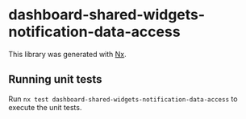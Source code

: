 # dashboard-shared-widgets-notification-data-access

This library was generated with [Nx](https://nx.dev).

## Running unit tests

Run `nx test dashboard-shared-widgets-notification-data-access` to execute the unit tests.
